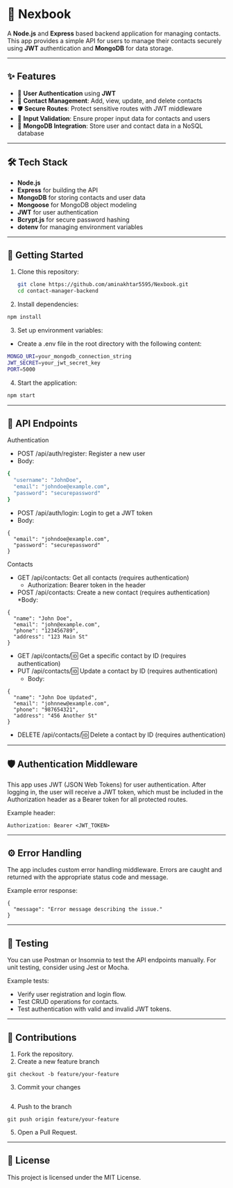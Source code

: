 # 📇 Nexbook

A **Node.js** and **Express** based backend application for managing contacts.  
This app provides a simple API for users to manage their contacts securely using **JWT** authentication and **MongoDB** for data storage.

---

## ✨ Features

- 🔐 **User Authentication** using **JWT**  
- 📱 **Contact Management**: Add, view, update, and delete contacts  
- 🛡️ **Secure Routes**: Protect sensitive routes with JWT middleware  
- 📝 **Input Validation**: Ensure proper input data for contacts and users  
- 💾 **MongoDB Integration**: Store user and contact data in a NoSQL database

---

## 🛠️ Tech Stack

- **Node.js**  
- **Express** for building the API  
- **MongoDB** for storing contacts and user data  
- **Mongoose** for MongoDB object modeling  
- **JWT** for user authentication  
- **Bcrypt.js** for secure password hashing  
- **dotenv** for managing environment variables

---

## 🚀 Getting Started

1. Clone this repository:
   ```bash
   git clone https://github.com/aminakhtar5595/Nexbook.git
   cd contact-manager-backend

2. Install dependencies:
```bash
npm install
```

3. Set up environment variables:
* Create a .env file in the root directory with the following content:
```bash
MONGO_URI=your_mongodb_connection_string
JWT_SECRET=your_jwt_secret_key
PORT=5000
```

4. Start the application:
```bash
npm start
```

---

## 🎨 API Endpoints
Authentication
* POST /api/auth/register: Register a new user
* Body:
```bash
{
  "username": "JohnDoe",
  "email": "johndoe@example.com",
  "password": "securepassword"
}
```

* POST /api/auth/login: Login to get a JWT token
* Body:
```
{
  "email": "johndoe@example.com",
  "password": "securepassword"
}
```  

Contacts

* GET /api/contacts: Get all contacts (requires authentication)
   * Authorization: Bearer token in the header
* POST /api/contacts: Create a new contact (requires authentication)
   *Body:
```
{
  "name": "John Doe",
  "email": "john@example.com",
  "phone": "123456789",
  "address": "123 Main St"
}
```

* GET /api/contacts/:id: Get a specific contact by ID (requires authentication)
* PUT /api/contacts/:id: Update a contact by ID (requires authentication)
   * Body:
```
{
  "name": "John Doe Updated",
  "email": "johnnew@example.com",
  "phone": "987654321",
  "address": "456 Another St"
}
```

* DELETE /api/contacts/:id: Delete a contact by ID (requires authentication)

---

## 🛡️ Authentication Middleware

This app uses JWT (JSON Web Tokens) for user authentication.
After logging in, the user will receive a JWT token, which must be included in the Authorization header as a Bearer token for all protected routes.

Example header:
```
Authorization: Bearer <JWT_TOKEN>
```

---

## ⚙️ Error Handling

The app includes custom error handling middleware.
Errors are caught and returned with the appropriate status code and message.

Example error response:
```
{
  "message": "Error message describing the issue."
}
```

---

## 🧪 Testing

You can use Postman or Insomnia to test the API endpoints manually.
For unit testing, consider using Jest or Mocha.

Example tests:
* Verify user registration and login flow.
* Test CRUD operations for contacts.
* Test authentication with valid and invalid JWT tokens.

---

## 🤝 Contributions

1. Fork the repository.
2. Create a new feature branch 
```
git checkout -b feature/your-feature
```
3. Commit your changes 
```git commit -am 'Add new feature'
```
4. Push to the branch 
```
git push origin feature/your-feature
```
5. Open a Pull Request.

---

## 📜 License

This project is licensed under the MIT License.
